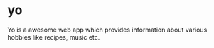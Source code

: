 # yo
Yo is a awesome web app which provides information about various hobbies like recipes, music etc.
